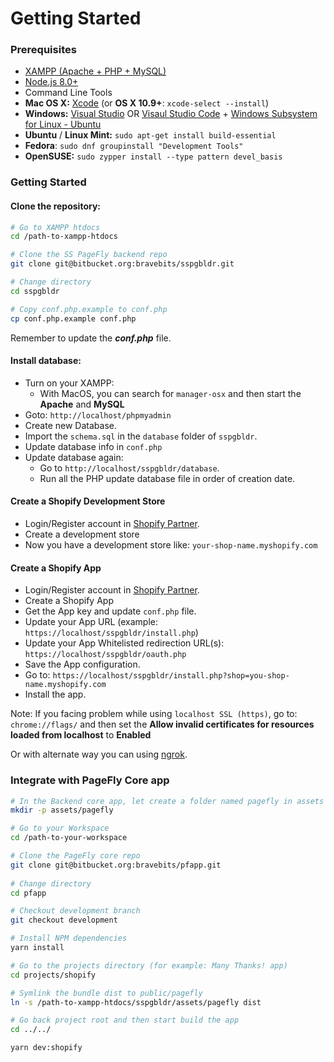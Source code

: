 # Getting Started

### Prerequisites

* [XAMPP \(Apache + PHP + MySQL\)](https://www.apachefriends.org/index.html)
* [Node.js 8.0+](http://nodejs.org/)
* Command Line Tools
* **Mac OS X:** [Xcode](https://itunes.apple.com/us/app/xcode/id497799835?mt=12) \(or **OS X 10.9+**: `xcode-select --install`\)
* **Windows:** [Visual Studio](https://www.visualstudio.com/products/visual-studio-community-vs) OR [Visaul Studio Code](https://code.visualstudio.com/) + [Windows Subsystem for Linux - Ubuntu](https://docs.microsoft.com/en-us/windows/wsl/install-win10)
* **Ubuntu** / **Linux Mint:** `sudo apt-get install build-essential`
* **Fedora**: `sudo dnf groupinstall "Development Tools"`
* **OpenSUSE:** `sudo zypper install --type pattern devel_basis`



### Getting Started

#### Clone the repository:

```bash
# Go to XAMPP htdocs
cd /path-to-xampp-htdocs

# Clone the SS PageFly backend repo
git clone git@bitbucket.org:bravebits/sspgbldr.git

# Change directory
cd sspgbldr

# Copy conf.php.example to conf.php
cp conf.php.example conf.php
```

Remember to update the _**conf.php**_ file.

#### Install database:

* Turn on your XAMPP:
  * With MacOS, you can search for `manager-osx` and then start the **Apache** and **MySQL**
* Goto: `http://localhost/phpmyadmin`
* Create new Database.
* Import the `schema.sql` in the `database` folder of `sspgbldr`.
* Update database info in `conf.php`
* Update database again:
  * Go to `http://localhost/sspgbldr/database`.
  * Run all the PHP update database file in order of creation date.

#### Create a Shopify Development Store

* Login/Register account in [Shopify Partner](https://partners.shopify.com/).
* Create a development store
* Now you have a development store like: `your-shop-name.myshopify.com`

#### Create a Shopify App

* Login/Register account in [Shopify Partner](https://partners.shopify.com/).
* Create a Shopify App
* Get the App key and update `conf.php` file.
* Update your App URL \(example: `https://localhost/sspgbldr/install.php`\)
* Update your App Whitelisted redirection URL\(s\): `https://localhost/sspgbldr/oauth.php`
* Save the App configuration.
* Go to: `https://localhost/sspgbldr/install.php?shop=you-shop-name.myshopify.com`
* Install the app.

Note: If you facing problem while using `localhost SSL (https)`, go to: `chrome://flags/` and then set the **Allow invalid certificates for resources loaded from localhost** to **Enabled**

Or with alternate way you can using [ngrok](https://ngrok.com/docs).



### Integrate with PageFly Core app

```bash
# In the Backend core app, let create a folder named pagefly in assets
mkdir -p assets/pagefly

# Go to your Workspace
cd /path-to-your-workspace

# Clone the PageFly core repo 
git clone git@bitbucket.org:bravebits/pfapp.git
 
# Change directory
cd pfapp

# Checkout development branch
git checkout development

# Install NPM dependencies
yarn install

# Go to the projects directory (for example: Many Thanks! app)
cd projects/shopify

# Symlink the bundle dist to public/pagefly
ln -s /path-to-xampp-htdocs/sspgbldr/assets/pagefly dist

# Go back project root and then start build the app
cd ../../

yarn dev:shopify

```



